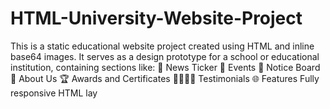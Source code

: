 # HTML-University-Website-Project
This is a static educational website project created using HTML and inline base64 images. It serves as a design prototype for a school or educational institution, containing sections like:  📰 News Ticker  📅 Events  📌 Notice Board  🏫 About Us  🏆 Awards and Certificates  👨‍👩‍👧‍👦 Testimonials  🌐 Features Fully responsive HTML lay
